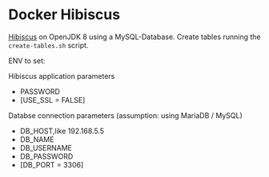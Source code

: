 # Docker Hibiscus
[Hibiscus](https://www.willuhn.de/products/hibiscus-server/) on OpenJDK 8 using a MySQL-Database.
Create tables running the `create-tables.sh` script.

ENV to set:

Hibiscus application parameters
- PASSWORD
- [USE_SSL = FALSE]

Databse connection parameters (assumption: using MariaDB / MySQL)
- DB_HOST,like 192.168.5.5
- DB_NAME
- DB_USERNAME
- DB_PASSWORD
- [DB_PORT = 3306]
